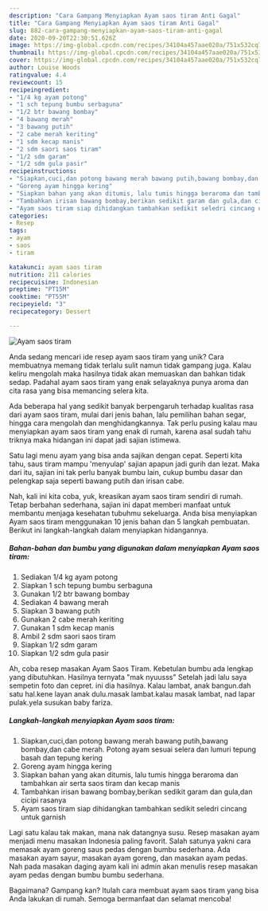 ```yaml
---
description: "Cara Gampang Menyiapkan Ayam saos tiram Anti Gagal"
title: "Cara Gampang Menyiapkan Ayam saos tiram Anti Gagal"
slug: 882-cara-gampang-menyiapkan-ayam-saos-tiram-anti-gagal
date: 2020-09-20T22:30:51.626Z
image: https://img-global.cpcdn.com/recipes/34104a457aae020a/751x532cq70/ayam-saos-tiram-foto-resep-utama.jpg
thumbnail: https://img-global.cpcdn.com/recipes/34104a457aae020a/751x532cq70/ayam-saos-tiram-foto-resep-utama.jpg
cover: https://img-global.cpcdn.com/recipes/34104a457aae020a/751x532cq70/ayam-saos-tiram-foto-resep-utama.jpg
author: Louise Woods
ratingvalue: 4.4
reviewcount: 15
recipeingredient:
- "1/4 kg ayam potong"
- "1 sch tepung bumbu serbaguna"
- "1/2 btr bawang bombay"
- "4 bawang merah"
- "3 bawang putih"
- "2 cabe merah keriting"
- "1 sdm kecap manis"
- "2 sdm saori saos tiram"
- "1/2 sdm garam"
- "1/2 sdm gula pasir"
recipeinstructions:
- "Siapkan,cuci,dan potong bawang merah bawang putih,bawang bombay,dan cabe merah. Potong ayam sesuai selera dan lumuri tepung basah dan tepung kering"
- "Goreng ayam hingga kering"
- "Siapkan bahan yang akan ditumis, lalu tumis hingga beraroma dan tambahkan air serta saos tiram dan kecap manis"
- "Tambahkan irisan bawang bombay,berikan sedikit garam dan gula,dan cicipi rasanya"
- "Ayam saos tiram siap dihidangkan tambahkan sedikit seledri cincang untuk garnish"
categories:
- Resep
tags:
- ayam
- saos
- tiram

katakunci: ayam saos tiram 
nutrition: 211 calories
recipecuisine: Indonesian
preptime: "PT15M"
cooktime: "PT55M"
recipeyield: "3"
recipecategory: Dessert

---
```



![Ayam saos tiram](https://img-global.cpcdn.com/recipes/34104a457aae020a/751x532cq70/ayam-saos-tiram-foto-resep-utama.jpg)

Anda sedang mencari ide resep ayam saos tiram yang unik? Cara membuatnya memang tidak terlalu sulit namun tidak gampang juga. Kalau keliru mengolah maka hasilnya tidak akan memuaskan dan bahkan tidak sedap. Padahal ayam saos tiram yang enak selayaknya punya aroma dan cita rasa yang bisa memancing selera kita.

Ada beberapa hal yang sedikit banyak berpengaruh terhadap kualitas rasa dari ayam saos tiram, mulai dari jenis bahan, lalu pemilihan bahan segar, hingga cara mengolah dan menghidangkannya. Tak perlu pusing kalau mau menyiapkan ayam saos tiram yang enak di rumah, karena asal sudah tahu triknya maka hidangan ini dapat jadi sajian istimewa.

Satu lagi menu ayam yang bisa anda sajikan dengan cepat. Seperti kita tahu, saus tiram mampu &#39;menyulap&#39; sajian apapun jadi gurih dan lezat. Maka dari itu, sajian ini tak perlu banyak bumbu lain, cukup bumbu dasar dan pelengkap saja seperti bawang putih dan irisan cabe.


Nah, kali ini kita coba, yuk, kreasikan ayam saos tiram sendiri di rumah. Tetap berbahan sederhana, sajian ini dapat memberi manfaat untuk membantu menjaga kesehatan tubuhmu sekeluarga. Anda bisa menyiapkan Ayam saos tiram menggunakan 10 jenis bahan dan 5 langkah pembuatan. Berikut ini langkah-langkah dalam menyiapkan hidangannya.

<!--inarticleads1-->

##### Bahan-bahan dan bumbu yang digunakan dalam menyiapkan Ayam saos tiram:

1. Sediakan 1/4 kg ayam potong
1. Siapkan 1 sch tepung bumbu serbaguna
1. Gunakan 1/2 btr bawang bombay
1. Sediakan 4 bawang merah
1. Siapkan 3 bawang putih
1. Gunakan 2 cabe merah keriting
1. Gunakan 1 sdm kecap manis
1. Ambil 2 sdm saori saos tiram
1. Siapkan 1/2 sdm garam
1. Siapkan 1/2 sdm gula pasir


Ah, coba resep masakan Ayam Saos Tiram. Kebetulan bumbu ada lengkap yang dibutuhkan. Hasilnya ternyata &#34;mak nyuusss&#34; Setelah jadi lalu saya sempetin foto dan cepret. ini dia hasilnya. Kalau lambat, anak bangun.dah satu hal.kene layan anak dulu.masak lambat.kalau masak lambat, nad lapar pulak.yela susukan baby fariza. 

<!--inarticleads2-->

##### Langkah-langkah menyiapkan Ayam saos tiram:

1. Siapkan,cuci,dan potong bawang merah bawang putih,bawang bombay,dan cabe merah. Potong ayam sesuai selera dan lumuri tepung basah dan tepung kering
1. Goreng ayam hingga kering
1. Siapkan bahan yang akan ditumis, lalu tumis hingga beraroma dan tambahkan air serta saos tiram dan kecap manis
1. Tambahkan irisan bawang bombay,berikan sedikit garam dan gula,dan cicipi rasanya
1. Ayam saos tiram siap dihidangkan tambahkan sedikit seledri cincang untuk garnish


Lagi satu kalau tak makan, mana nak datangnya susu. Resep masakan ayam menjadi menu masakan Indonesia paling favorit. Salah satunya yakni cara memasak ayam goreng saus pedas dengan bumbu sederhana. Ada masakan ayam sayur, masakan ayam goreng, dan masakan ayam pedas. Nah pada masakan daging ayam kali ini admin akan menulis resep masakan ayam pedas dengan bumbu bumbu sederhana. 

Bagaimana? Gampang kan? Itulah cara membuat ayam saos tiram yang bisa Anda lakukan di rumah. Semoga bermanfaat dan selamat mencoba!

